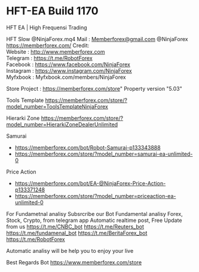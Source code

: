 # HFT-EA Build 1170
HFT EA | High Frequensi Trading 


HFT Slow @NinjaForex.mq4 
Mail : Memberforex@gmail.com @NinjaForex 
https://memberforex.com/ 
Credit:                                                   
Website   : http://www.memberforex.com                     
Telegram  : https://t.me/RobotForex                        
Facebook  : https://www.facebook.com/NinjaForex            
Instagram : https://www.instagram.com/NinjaForex            
Myfxbook : Myfxbook.com/members/NinjaForex                                

Store Project : https://memberforex.com/store"
Property version     "5.03"

Tools Template
https://memberforex.com/store/?model_number=ToolsTemplateNinjaForex

Hierarki Zone
https://memberforex.com/store/?model_number=HierarkiZoneDealerUnlimited

Samurai 
- https://memberforex.com/bot/Robot-Samurai-p133343888
- https://memberforex.com/store/?model_number=samurai-ea-unlimited-0

Price Action 
- https://memberforex.com/bot/EA-@NinjaForex-Price-Action-p133371248
- https://memberforex.com/store/?model_number=priceaction-ea-unlimited-0

For Fundametnal analisy
Subsrcribe our Bot Fundamental analisy Forex, Stock, Crypto, from telegram app
Automatic realtime post, Free Update from us
https://t.me/CNBC_bot
https://t.me/Reuters_bot
https://t.me/fundamenal_bot
https://t.me/BeritaForex_bot
https://t.me/RobotForex

Automatic analisy will be help you to enjoy your live

Best Regards
Bot https://www.memberforex.com/store 



